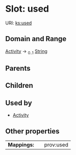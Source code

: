 
# Slot: used




URI: [ks:used](https://w3id.org/linkml/tests/kitchen_sink/used)


## Domain and Range

[Activity](Activity.md) &#8594;  <sub>0..1</sub> [String](types/String.md)

## Parents


## Children


## Used by

 * [Activity](Activity.md)

## Other properties

|  |  |  |
| --- | --- | --- |
| **Mappings:** | | prov:used |

